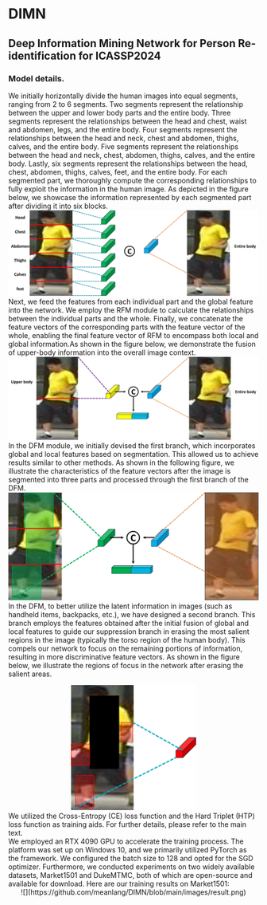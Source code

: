 # DIMN
## Deep Information Mining Network for Person Re-identification for ICASSP2024
### Model details.
  We initially horizontally divide the human images into equal segments, ranging from 2 to 6 segments. Two segments represent the relationship between the upper and lower body parts and the entire body. Three segments represent the relationships between the head and chest, waist and abdomen, legs, and the entire body. Four segments represent the relationships between the head and neck, chest and abdomen, thighs, calves, and the entire body. Five segments represent the relationships between the head and neck, chest, abdomen, thighs, calves, and the entire body. Lastly, six segments represent the relationships between the head, chest, abdomen, thighs, calves, feet, and the entire body. For each segmented part, we thoroughly compute the corresponding relationships to fully exploit the information in the human image. As depicted in the figure below, we showcase the information represented by each segmented part after dividing it into six blocks.<br>
![](https://github.com/meanlang/DIMN/blob/main/images/fig1.jpg)<br>
  Next, we feed the features from each individual part and the global feature into the network. We employ the RFM module to calculate the relationships between the individual parts and the whole. Finally, we concatenate the feature vectors of the corresponding parts with the feature vector of the whole, enabling the final feature vector of RFM to encompass both local and global information.As shown in the figure below, we demonstrate the fusion of upper-body information into the overall image context.<br>
![](https://github.com/meanlang/DIMN/blob/main/images/fig2.jpg)<br>
In the DFM module, we initially devised the first branch, which incorporates global and local features based on segmentation. This allowed us to achieve results similar to other methods. As shown in the following figure, we illustrate the characteristics of the feature vectors after the image is segmented into three parts and processed through the first branch of the DFM.
![](https://github.com/meanlang/DIMN/blob/main/images/fig3.jpg)<br>
In the DFM, to better utilize the latent information in images (such as handheld items, backpacks, etc.), we have designed a second branch. This branch employs the features obtained after the initial fusion of global and local features to guide our suppression branch in erasing the most salient regions in the image (typically the torso region of the human body). This compels our network to focus on the remaining portions of information, resulting in more discriminative feature vectors. As shown in the figure below, we illustrate the regions of focus in the network after erasing the salient areas.<br>
<div align=center>
<img src="images/fig4.jpg" width="50%"><br>
</div>
We utilized the Cross-Entropy (CE) loss function and the Hard Triplet (HTP) loss function as training aids. For further details, please refer to the main text.<br>
We employed an RTX 4090 GPU to accelerate the training process. The platform was set up on Windows 10, and we primarily utilized PyTorch as the framework. We configured the batch size to 128 and opted for the SGD optimizer. Furthermore, we conducted experiments on two widely available datasets, Market1501 and DukeMTMC, both of which are open-source and available for download. Here are our training results on Market1501:<br>
<div align=center>
![](https://github.com/meanlang/DIMN/blob/main/images/result.png)<br>
</div>
